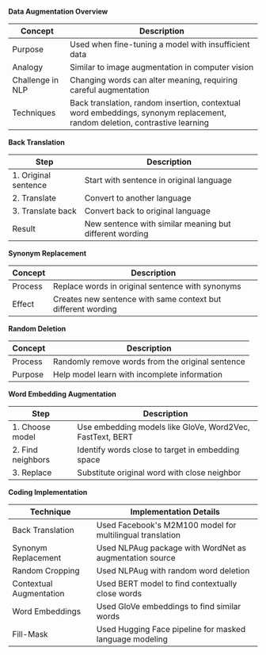 **Data Augmentation Overview**

| Concept | Description |
|---------|-------------|
| Purpose | Used when fine-tuning a model with insufficient data |
| Analogy | Similar to image augmentation in computer vision |
| Challenge in NLP | Changing words can alter meaning, requiring careful augmentation |
| Techniques | Back translation, random insertion, contextual word embeddings, synonym replacement, random deletion, contrastive learning |

**Back Translation**

| Step | Description |
|------|-------------|
| 1. Original sentence | Start with sentence in original language |
| 2. Translate | Convert to another language |
| 3. Translate back | Convert back to original language |
| Result | New sentence with similar meaning but different wording |

**Synonym Replacement**

| Concept | Description |
|---------|-------------|
| Process | Replace words in original sentence with synonyms |
| Effect | Creates new sentence with same context but different wording |

**Random Deletion**

| Concept | Description |
|---------|-------------|
| Process | Randomly remove words from the original sentence |
| Purpose | Help model learn with incomplete information |

**Word Embedding Augmentation**

| Step | Description |
|------|-------------|
| 1. Choose model | Use embedding models like GloVe, Word2Vec, FastText, BERT |
| 2. Find neighbors | Identify words close to target in embedding space |
| 3. Replace | Substitute original word with close neighbor |

**Coding Implementation**

| Technique | Implementation Details |
|-----------|------------------------|
| Back Translation | Used Facebook's M2M100 model for multilingual translation |
| Synonym Replacement | Used NLPAug package with WordNet as augmentation source |
| Random Cropping | Used NLPAug with random word deletion |
| Contextual Augmentation | Used BERT model to find contextually close words |
| Word Embeddings | Used GloVe embeddings to find similar words |
| Fill-Mask | Used Hugging Face pipeline for masked language modeling |
